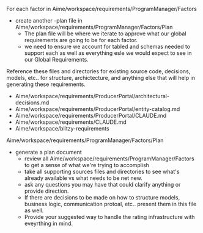 For each factor in Aime/workspace/requirements/ProgramManager/Factors
* create another -plan file in Aime/workspace/requirements/ProgramManager/Factors/Plan
  * The plan file will be where we iterate to approve what our global requirements are going to be for each factor.
  * we need to ensure we account for tabled and schemas needed to support each as well as everything esle we would expect to see in our Global Requirements.

Reference these files and directories for existing source code, decisions, models, etc.. for structure, archictecture, and anything else that will help in generating these requirements.
* Aime/workspace/requirements/ProducerPortal/architectural-decisions.md
* Aime/workspace/requirements/ProducerPortal/entity-catalog.md
* Aime/workspace/requirements/ProducerPortal/CLAUDE.md
* Aime/workspace/requirements/CLAUDE.md
* Aime/workspace/blitzy-requirements

Aime/workspace/requirements/ProgramManager/Factors/Plan
* generate a plan document
    * review all Aime/workspace/requirements/ProgramManager/Factors to get a sense of what we're trying to accomplish
    * take all supporting sources files and directories to see what's already available vs what needs to be net new.
    * ask any questions you may have that could clarify anything or provide direction.
    * If there are decisions to be made on how to structure models, business logic, communication protoal, etc.. present them in this file as well.
    * Provide your suggested way to handle the rating infrastructure with eveyrthing in mind.